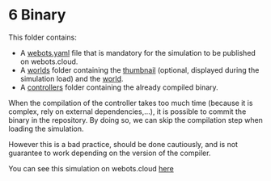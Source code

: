 # 6 Binary
This folder contains:
 - A [webots.yaml](webots.yaml) file that is mandatory for the simulation to be published on webots.cloud.
 - A [worlds](worlds) folder containing the [thumbnail](worlds/.ned.jpg) (optional, displayed during the simulation load) and the [world](worlds/ned.wbt).
 - A [controllers](controllers) folder containing the already compiled binary.

When the compilation of the controller takes too much time (because it is complex, rely on external dependencies,...), it is possible to commit the binary in the repository.
By doing so, we can skip the compilation step when loading the simulation.

However this is a bad practice, should be done cautiously, and is not guarantee to work depending on the version of the compiler.

You can see this simulation on webots.cloud [here](https://webots.cloud/run?version=R2022b&url=https://github.com/cyberbotics/webots-cloud-simulation-demos/blob/main/6_binariy/worlds/ned.wbt)
